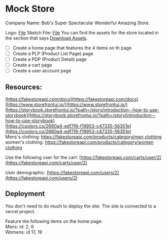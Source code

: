 # Mock Store

Company Name: Bob's Super Spectacular Wonderful Amazing Store.

Logo: [File](https://d.pr/i/ugdkaa)
Sketch File: [File](https://www.sketch.com/s/567b2d62-1ed6-4914-a79d-caf4af030e5d/v/ZWzRdG/)
You can find the assets for the store located in the section that says [Download Assets](https://d.pr/i/HVUSsK).

- [ ] Create a home page that features the 4 items on th page  
- [ ] Create a PLP (Product List Page) page  
- [ ] Create a  PDP (Product Detail) page  
- [ ] Create a cart page  
- [ ] Create a user account page  

## Resources:

[https://fakestoreapi.com/docs](https://fakestoreapi.com/docs)  
[https://www.storefrontui.io/](https://www.storefrontui.io/)  
[https://storybook.storefrontui.io/?path=/story/introduction--how-to-use-storybook](https://storybook.storefrontui.io/?path=/story/introduction--how-to-use-storybook)  
[https://coolors.co/2660a4-edf7f6-f19953-c47335-56351e](https://coolors.co/2660a4-edf7f6-f19953-c47335-56351e)  
Mens's clothing: [https://fakestoreapi.com/products/category/men clothing](https://fakestoreapi.com/products/category/men%20clothing)  
women's clothing: [https://fakestoreapi.com/products/category/women clothing](https://fakestoreapi.com/products/category/women%20clothing)  

Use the following user for the cart: [https://fakestoreapi.com/carts/user/2](https://fakestoreapi.com/carts/user/2)

User demographic: [https://fakestoreapi.com/users/2](https://fakestoreapi.com/users/2) 

## Deployment
You don't need to do much to deploy the site. The site is connected to a vercel project.  

Feature the following items on the home page:  
Mens:  id: 2, 6  
Womens: id 17, 19  
